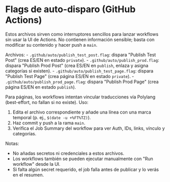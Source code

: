 # Flags de auto-disparo (GitHub Actions)

Estos archivos sirven como interruptores sencillos para lanzar workflows sin usar la UI de Actions.
No contienen información sensible; basta con modificar su contenido y hacer push a `main`.

Archivos:
	- `.github/auto/publish_test_post.flag`: dispara "Publish Test Post" (crea ES/EN en estado `private`).
	- `.github/auto/publish_prod.flag`: dispara "Publish Prod Post" (crea ES/EN en `publish`, enlaza y asigna categorías si existen).
	- `.github/auto/publish_test_page.flag`: dispara "Publish Test Page" (crea página ES/EN en estado `private`).
	- `.github/auto/publish_prod_page.flag`: dispara "Publish Prod Page" (crea página ES/EN en estado `publish`).

Para páginas, los workflows intentan vincular traducciones vía Polylang (best-effort, no fallan si no existe).
Uso:
1. Edita el archivo correspondiente y añade una línea con una marca temporal (p. ej., `$(date -u +%FT%TZ)`).
2. Haz commit y push a la rama `main`.
3. Verifica el Job Summary del workflow para ver Auth, IDs, links, vínculo y categorías.

Notas:
- No añadas secretos ni credenciales a estos archivos.
- Los workflows también se pueden ejecutar manualmente con "Run workflow" desde la UI.
- Si falta algún secret requerido, el job falla antes de publicar y lo verás en el resumen.
